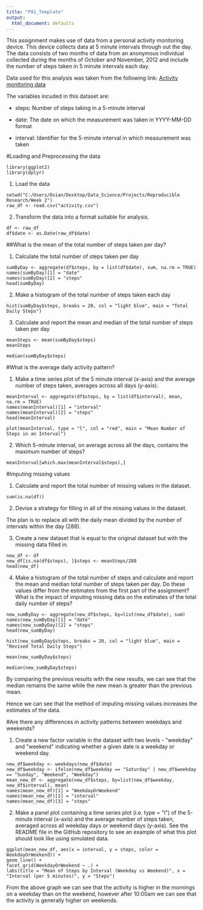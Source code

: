 ```yaml
---
title: "PA1_Template"
output:
  html_document: defaults
---
```


This assignment makes use of data from a personal activity monitoring device. This device collects data at 5 minute intervals through out the day. The data consists of two months of data from an anonymous individual collected during the months of October and November, 2012 and include the number of steps taken in 5 minute intervals each day.

Data used for this analysis was taken from the following link: [Activity monitoring data](https://d396qusza40orc.cloudfront.net/repdata%2Fdata%2Factivity.zip)

The variables incuded in this dataset are:

* steps: Number of steps taking in a 5-minute interval 

* date: The date on which the measurement was taken in YYYY-MM-DD format

* interval: Identifier for the 5-minute interval in which measurement was taken

#Loading and Preprocessing the data

```{r}
library(ggplot2)
library(dplyr)
```

1. Load the data

```{r}
setwd("C:/Users/Osian/Desktop/Data_Science/Projects/Reproducible Research/Week 2")
raw_df <- read.csv("activity.csv")
```

2. Transform the data into a format suitable for analysis.

```{r}
df <- raw_df
df$date <- as.Date(raw_df$date)
```

##What is the mean of the total number of steps taken per day?

1. Calculate the total number of steps taken per day
```{r}
sumByDay <- aggregate(df$steps, by = list(df$date), sum, na.rm = TRUE)
names(sumByDay)[1] = "date"
names(sumByDay)[2] = "steps"
head(sumByDay)
```

2. Make a histogram of the total number of steps taken each day

```{r, fig.height=6, fig.width=8}
hist(sumByDay$steps, breaks = 20, col = "light blue", main = "Total Daily Steps")
```

3. Calculate and report the mean and median of the total number of steps taken per day

```{r}
meanSteps <- mean(sumByDay$steps)
meanSteps
```

```{r}
median(sumByDay$steps)
```

#What is the average daily activity pattern?

1. Make a time series plot of the 5 minute interval (x-axis) and the average number of steps taken, averages across all days (y-axis).

```{r}
meanInterval <- aggregate(df$steps, by = list(df$interval), mean, na.rm = TRUE)
names(meanInterval)[1] = "interval"
names(meanInterval)[2] = "steps"
head(meanInterval)
```
```{r, fig.height=6, fig.width=6}
plot(meanInterval, type = "l", col = "red", main = "Mean Number of Steps in an Interval")
```

2. Which 5-minute interval, on average across all the days, contains the maximum number of steps?

```{r}
meanInterval[which.max(meanInterval$steps),]
```

#Imputing missing values

1. Calculate and report the total number of missing values in the dataset.

```{r}
sum(is.na(df))
```

2. Devise a strategy for filling in all of the missing values in the dataset.

The plan is to replace all with the daily mean divided by the number of intervals within the day (288). 

3. Create a new dataset that is equal to the original dataset but with the missing data filled in.

```{r}
new_df <- df
new_df[is.na(df$steps), ]$steps <- meanSteps/288
head(new_df)
```

4. Make a histogram of the total number of steps and calculate and report the mean and median total number of steps taken per day. Do these values differ from the estimates from the first part of the assignment? What is the impact of imputing missing data on the estimates of the total daily number of steps?

```{r}
new_sumByDay <- aggregate(new_df$steps, by=list(new_df$date), sum)
names(new_sumByDay)[1] = "date"
names(new_sumByDay)[2] = "steps"
head(new_sumByDay)
```

```{r, fig.height=6, fig.width=8}
hist(new_sumByDay$steps, breaks = 20, col = "light blue", main = "Revised Total Daily Steps")
```

```{r}
mean(new_sumByDay$steps)
```

```{r}
median(new_sumByDay$steps)
```

By comparing the previous results with the new results, we can see that the median remains the same while the new mean is greater than the previous mean.  

Hence we can see that the method of imputing missing values increases the estimates of the data.

#Are there any differences in activity patterns between weekdays and weekends?

1. Create a new factor variable in the dataset with two levels - "weekday" and "weekend" indicating whether a given date is a weekday or weekend day.

```{r}
new_df$weekday <- weekdays(new_df$date)
new_df$weekday <- ifelse(new_df$weekday == "Saturday" | new_df$weekday == "Sunday", "Weekend", "Weekday")
mean_new_df <- aggregate(new_df$steps, by=list(new_df$weekday, new_df$interval), mean)
names(mean_new_df)[1] = "WeekdayOrWeekend"
names(mean_new_df)[2] = "interval"
names(mean_new_df)[3] = "steps"
```

2. Make a panel plot containing a time series plot (i.e. type = "l") of the 5-minute interval (x-axis) and the average number of steps taken, averaged across all weekday days or weekend days (y-axis). See the README file in the GitHub repository to see an example of what this plot should look like using simulated data.

```{r, fig.height=6, fig.width=13}
ggplot(mean_new_df, aes(x = interval, y = steps, color = WeekdayOrWeekend)) +
geom_line() +
facet_grid(WeekdayOrWeekend ~ .) +
labs(title = "Mean of Steps by Interval (Weekday vs Weekend)", x = "Interval (per 5 minutes)", y = "Steps")
```

From the above graph we can see that the activity is higher in the mornings on a weekday than on the weekend, however after 10:00am we can see that the activity is generally higher on weekends.

